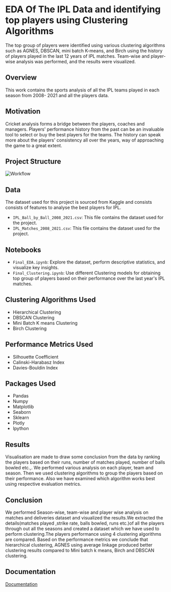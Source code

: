
# EDA Of The IPL Data and identifying top players using Clustering Algorithms 
The top group of players were identified using various clustering algorithms such as AGNES, DBSCAN, mini batch K-means, and Birch using the history of players played in the last 12 years of IPL matches. Team-wise and player-wise analysis was performed, and the results were visualized.
## Overview
This work contains the sports analysis of all the IPL teams played in each season from 2008-
2021 and all the players data. 
## Motivation
Cricket analysis forms a bridge between the players, coaches and 
managers. Players' performance history from the past can be an invaluable tool to select or buy the best players for the teams. The history can speak more about the players' consistency 
all over the years, way of approaching the game to a great extent.

## Project Structure

![Workflow](https://imgtr.ee/images/2023/06/03/Sf9z3.png)

## Data 
The dataset used for this project is sourced from Kaggle and consists consists of features to analyse the best players for IPL.

- `IPL_Ball_by_Ball_2008_2021.csv`: This file contains the dataset used for the project.
- `IPL_Matches_2008_2021.csv`: This file contains the dataset used for the project.

## Notebooks
- `Final_EDA.ipynb`: Explore the dataset, perform descriptive statistics, and visualize key insights.
- `Final_Clustering.ipynb`: Use different Clustering models for obtaining top group of players based on their performance over the last year's IPL matches.

## Clustering  Algorithms Used
- Hierarchical Clustering
- DBSCAN Clustering
- Mini Batch K means Clustering
- Birch Clustering 

## Performance Metrics Used
- Silhouette Coefficient
- Calinski-Harabasz Index
- Davies-Bouldin Index

## Packages Used
- Pandas 
- Numpy
- Matplotlib 
- Seaborn
- Sklearn 
- Plotly 
- Ipython

## Results
Visualisation are made to draw some conclusion from the data by ranking the players based 
on their runs, number of matches played, number of balls bowled etc.,. We performed various 
analysis on each player, team and season. Then we used clustering algorithms to group the 
players based on their performance. Also we have examined which algorithm works best 
using respective evaluation metrics. 

## Conclusion

We performed Season-wise, team-wise and player wise analysis on matches and deliveries dataset and visualized the results.We extracted the details(matches played ,strike rate, balls bowled, runs etc.)of all the players through out all the seasons and created a dataset which we have used to perform clustering.The players performance using  4 clustering algorithms are compared. Based on the performance metrics we conclude that  hierarchical clustering, AGNES using average linkage  produced better clustering results compared to Mini batch k means, Birch and DBSCAN clustering.

## Documentation
[Documentation](https://drive.google.com/file/d/1bCzzydKSAztOrsjSNIEmg4XjI-wyiXGM/view?usp=sharing)



 



